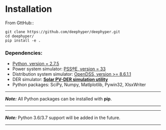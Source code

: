 # Installation
From GttHub::

    git clone https://github.com/deephyper/deephyper.git
    cd deephyper/
    pip install -e .

### Dependencies:
* [Python, version = 2.7.5](https://www.python.org/)
* Power system simulator: [PSS®E, version =  33](https://new.siemens.com/global/en/products/energy/services/transmission-distribution-smart-grid/consulting-and-planning/pss-software/pss-e.html) 
* Distribution system simulator: [OpenDSS, version >= 8.6.1.1](https://sourceforge.net/projects/electricdss/) 
* DER simulator: [**Solar PV-DER simulation utility**](https://github.com/sibyjackgrove/SolarPV-DER-simulation-utility)
* Python packages: SciPy, Numpy, Matlplotlib, Pywin32, XlsxWriter
***
***Note:*** All Python packages can be installed with **pip**.

***
***
***Note:*** Python 3.6/3.7 support will be added in the future.

***

